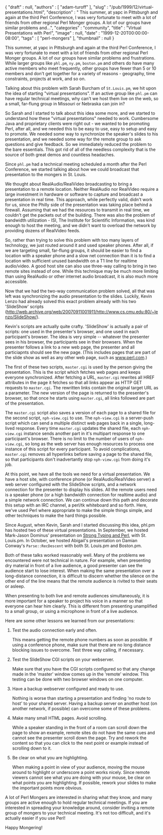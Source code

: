 {
   "draft" : null,
   "authors" : [
      "adam-turoff"
   ],
   "slug" : "/pub/1999/12/virtual-presentations.html",
   "description" : " This summer, at yapc in Pittsburgh and again at the third Perl Conference, I was very fortunate to meet with a lot of friends from other regional Perl Monger groups. A lot of our groups have similar problems and...",
   "categories" : "community",
   "title" : "Virtual Presentations with Perl",
   "image" : null,
   "date" : "1999-12-20T00:00:00-08:00",
   "tags" : [
      "perl-mongers"
   ],
   "thumbnail" : null
}



This summer, at yapc in Pittsburgh and again at the third Perl Conference, I was very fortunate to meet with a lot of friends from other regional Perl Monger groups. A lot of our groups have similar problems and frustrations. While larger groups like `phl.pm`, `ny.pm`, `boston.pm` and others do have many active members who meet frequently, other groups have fewer than 5 or 10 members and don't get together for a variety of reasons - geography, time constraints, projects at work, and so on.

Talking about this problem with Sarah Burcham of `St.Louis.pm`, we hit upon the idea of starting "virtual presentations". If an active group like `phl.pm` can have regular technical meetings, why can't we host them live on the web, so a small, far-flung group in Missouri or Nebraska can join in?

So Sarah and I started to talk about this idea some more, and we started to understand how these "virtual presentations" needed to work. Cumbersome Java and proprietary clients were right out - we wanted to be promoting Perl, after all, and we needed this to be easy to use, easy to setup and easy to promote. We needed some way to synchronize the speaker's slides to his presentation, and we needed some way for the remote group to ask questions and give feedback. So we immediately reduced the problem to the bare essentials. This got rid of all of the needless complexity that is the source of both great demos and countless headaches.

Since `phl.pm` had a technical meeting scheduled a month after the Perl Conference, we started talking about how we could broadcast that presentation to the mongers in St. Louis.

We thought about RealAudio/RealVideo broadcasting to bring a presentation to a remote location. Neither RealAudio nor RealVideo require a large investment in hardware or software to capture and broadcast a presentation in real time. This approach, while perfectly valid, didn't work for us, since the Philly side of the presentation was taking place behind a firewall. Assuming that we had the resources to transmit in real time, we couldn't get the packets out of the building. There was also the problem of bandwidth utilization - ISI, The Institute for Scientific Information, was kind enough to host the meeting, and we didn't want to overload the network by providing dozens of RealVideo feeds.

So, rather than trying to solve this problem with too many layers of technology, we just routed around it and used speaker phones. After all, if we are targeting small, far-flung groups, it should be easier to find a location with a speaker phone and a slow net connection than it is to find a location with sufficient unused bandwidth on a T1 line for realtime audio/video. A good host site can also use three-way calling to bring in two remote sites instead of one. While this technique may be much more limiting than using RealAudio or other internet audio broadcast, it is also much more accessible.

Now that we had the two-way communication problem solved, all that was left was synchronizing the audio presentation to the slides. Luckily, Kevin Lenzo had already solved this exact problem already with his two 'SlideShow' scripts (<http://web.archive.org/web/20070911001911/http://www.cs.cmu.edu:80/~lenzo/SlideShow/>).

Kevin's scripts are actually quite crafty. 'SlideShow' is actually a pair of scripts: one used in the presenter's browser, and one used in each participant's browser. The idea is very simple -- whatever the presenter sees in his browser, the participants see in their browsers. When the presenter follows a link to a new web page, the presenter and all particiapnts should see the new page. (This includes pages that are part of the slide show as well as any other web page, such as www.perl.com.)

The first of these two scripts, `master.cgi` is used by the person giving the presentation. This is the script which fetches web pages and keeps everyone synchronized. After fetching a URL, `master.cgi` rewrites all HREF attributes in the page it fetches so that all links appear as HTTP GET requests to `master.cgi`. The rewritten links contain the original target URL as a parameter. The new version of the page is returned to the presenter's browser, so that once he starts using `master.cgi`, all links followed are part of the presentation.

The `master.cgi` script also saves a version of each page to a shared file for the second script, `nph-view.cgi` to use. The `nph-view.cgi` is a server-push script which can send a multiple distinct web pages back in a single, long-lived response. Every time `master.cgi` updates the shared file, each `nph-view.cgi` instance sends another part in it's multipart response to one participant's browser. There is no limit to the number of users of `nph-view.cgi`, so long as the web server has enough resources to process one instance of this script for every participant. To avoid complications, `master.cgi` removes all hyperlinks before saving a page to the shared file, so that participants don't inadvertantly stop `nph-view.cgi` from doing it's job.

At this point, we have all the tools we need for a virtual presentation. We have a host site, with conference phone (or RealAudio/RealVideo server) a web server configured with the SlideShow scripts, and a network connection for the presenter to display his slides. All the remote users need is a speaker phone (or a high bandwidth connection for realtime audio) and a simple network connection. We can continue down this path and decorate this setup with an IRC channel, a perl/tk whiteboard and so forth. Here, we've used Perl where appropriate to make the simple things simple, and other techniques to make the hard things possible.

Since August, when Kevin, Sarah and I started discussing this idea, phl.pm has hosted two of these virtual presentations. In September, we hosted Mark-Jason Dominus' presentation on [Strong Typing and Perl](http://www.plover.com/~mjd/perl/yak/#typing), with St. Louis.pm. In October, we hosted Abigail's presentation on Damian Conway's `Parse::RecDescent` with both St. Louis.pm and Boston.pm.

Both of these talks worked reasonably well. Many of the problems we encountered were not technical in nature. For example, when presenting dry material in front of a live audience, a good presenter can see the audience start to lose interest. When making the same presentation over a long-distance connection, it is difficult to discern whether the silence on the other end of the line means that the remote audience is rivited to their seats or asleep.

When presenting to both live and remote audiences simultaneously, it is more important for a speaker to project his voice in a manner so that everyone can hear him clearly. This is different from presenting unamplified to a small group, or using a microphone in front of a live audience.

Here are some other lessons we learned from our presentations:

1.  Test the audio connection early and often.

    This means getting the remote phone numbers as soon as possible. If using a conference phone, make sure that there are no long distance blocking issues to overcome. Test three way calling, if necessary.

2.  Test the SlideShow CGI scripts on your webserver.

    Make sure that you have the CGI scripts configured so that any change made in the 'master' window comes up in the 'remote' window. This testing can be done with two browser windows on one computer.

3.  Have a backup webserver configured and ready to use.

    Nothing is worse than starting a presentation and finding 'no route to host' to your shared server. Having a backup server on another host (on another network, if possible) can overcome some of these problems.

4.  Make many small HTML pages. Avoid scrolling.

    While a speaker standing in the front of a room can scroll down the page to show an example, remote sites do not have the same cues and cannot see the presenter scroll down the page. Try and rework the content so that you can click to the next point or example instead of scrolling down to it.

5.  Be clear on what you are highlighting.

    When making a point in view of your audience, moving the mouse around to highlight or underscore a point works nicely. Since remote viewers cannot see what you are doing with your mouse, be clear on what points you are highlighting. If possible, rework your slides to make the important points more obvious.

A lot of Perl Mongers are interested in sharing what they know, and many groups are active enough to hold regular technical meetings. If you are interested in spreading your knowledge around, consider inviting a remote group of mongers to your technical meeting. It's not too difficult, and it's actually easier if you use Perl!

Happy Mongering!
